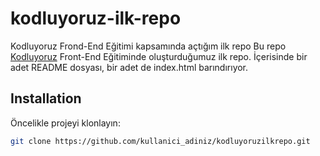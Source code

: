 # kodluyoruz-ilk-repo
Kodluyoruz Frond-End Eğitimi kapsamında açtığım ilk repo
Bu repo [Kodluyoruz](https://www.kodluyoruz.org) Front-End Eğitiminde oluşturduğumuz ilk repo. İçerisinde bir adet README dosyası, bir adet de index.html barındırıyor.
## Installation
Öncelikle projeyi klonlayın:

```bash
git clone https://github.com/kullanici_adiniz/kodluyoruzilkrepo.git

